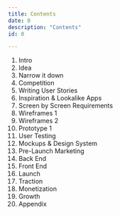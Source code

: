 ```yaml
---
title: Contents
date: 0
description: "Contents"
id: 0

---
```


1. Intro
2. Idea
3. Narrow it down 
4. Competition
5. Writing User Stories 
6. Inspiration & Lookalike Apps
7. Screen by Screen Requirements 
8. Wireframes 1
9. Wireframes 2
10. Prototype 1
11. User Testing
12. Mockups & Design System
13. Pre-Launch Marketing 
14. Back End 
15. Front End 
16. Launch
17. Traction
18. Monetization
19. Growth
20. Appendix

